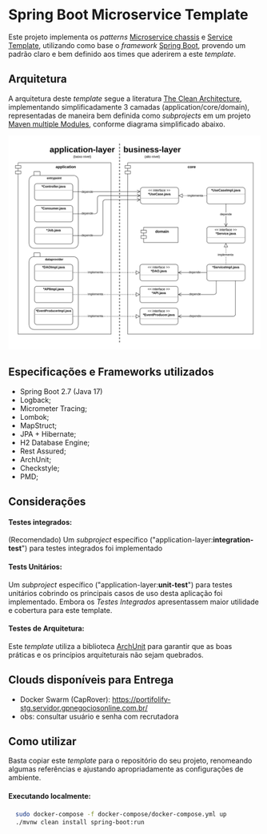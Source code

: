 # Spring Boot Microservice Template

Este projeto implementa os _patterns_ [Microservice chassis](https://microservices.io/patterns/microservice-chassis.html) e [Service Template](https://microservices.io/patterns/service-template.html), 
utilizando como base o _framework_ [Spring Boot](https://spring.io/projects/spring-boot), provendo um padrão claro e bem definido aos times que aderirem a este _template_.

## Arquitetura

A arquitetura deste _template_ segue a literatura [The Clean Architecture](https://blog.cleancoder.com/uncle-bob/2012/08/13/the-clean-architecture.html),
implementando simplificadamente 3 camadas (application/core/domain), representadas de maneira bem definida como _subprojects_ em um projeto [Maven multiple Modules](https://maven.apache.org/guides/mini/guide-multiple-modules.html), conforme diagrama simplificado abaixo.

![clean-arch-diagram.png](docs/clean-arch-diagram.png)

## Especificações e Frameworks utilizados
* Spring Boot 2.7 (Java 17)
* Logback;
* Micrometer Tracing;
* Lombok;
* MapStruct;
* JPA + Hibernate;
* H2 Database Engine;
* Rest Assured;
* ArchUnit;
* Checkstyle;
* PMD;

## Considerações

#### Testes integrados:
(Recomendado) Um _subproject_ específico ("application-layer:**integration-test**") para testes integrados foi implementado

#### Tests Unitários:
Um _subproject_ específico ("application-layer:**unit-test**") para testes unitários cobrindo os principais casos de uso desta aplicação foi implementado.
Embora os _Testes Integrados_ apresentassem maior utilidade e cobertura para este template.

#### Testes de Arquitetura:
Este _template_ utiliza a biblioteca [ArchUnit](https://www.archunit.org/) para garantir que as boas práticas e os 
princípios arquiteturais não sejam quebrados.

## Clouds disponíveis para Entrega 
* Docker Swarm (CapRover): https://portifolify-stg.servidor.gpnegociosonline.com.br/
* obs: consultar usuário e senha com recrutadora

## Como utilizar
Basta copiar este _template_ para o repositório do seu projeto, renomeando algumas referências e ajustando apropriadamente as configurações de ambiente.

#### Executando localmente:

```bash
  sudo docker-compose -f docker-compose/docker-compose.yml up
  ./mvnw clean install spring-boot:run
```